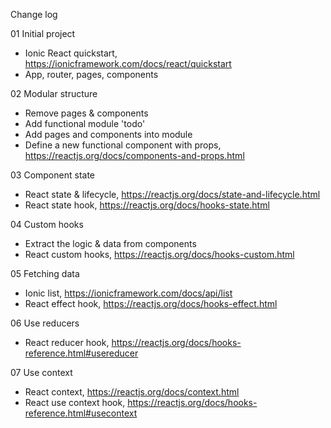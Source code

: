 Change log

01 Initial project

- Ionic React quickstart, https://ionicframework.com/docs/react/quickstart
- App, router, pages, components

02 Modular structure

- Remove pages & components
- Add functional module 'todo'
- Add pages and components into module
- Define a new functional component with props, https://reactjs.org/docs/components-and-props.html

03 Component state

- React state & lifecycle, https://reactjs.org/docs/state-and-lifecycle.html
- React state hook, https://reactjs.org/docs/hooks-state.html

04 Custom hooks

- Extract the logic & data from components
- React custom hooks, https://reactjs.org/docs/hooks-custom.html

05 Fetching data

- Ionic list, https://ionicframework.com/docs/api/list
- React effect hook, https://reactjs.org/docs/hooks-effect.html

06 Use reducers

- React reducer hook, https://reactjs.org/docs/hooks-reference.html#usereducer

07 Use context

- React context, https://reactjs.org/docs/context.html
- React use context hook, https://reactjs.org/docs/hooks-reference.html#usecontext
